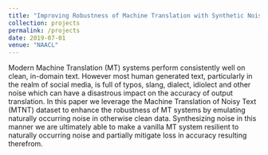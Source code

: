 ```yaml
---
title: "Improving Robustness of Machine Translation with Synthetic Noise"
collection: projects
permalink: /projects
date: 2019-07-01
venue: "NAACL"
---
```

Modern Machine Translation (MT) systems perform consistently well on clean, in-domain text. 
However most human generated text, particularly in the realm of social media, is full of typos, 
slang, dialect, idiolect and other noise which can have a disastrous impact on the accuracy of output translation. 
In this paper we leverage the Machine Translation of Noisy Text (MTNT) dataset to enhance the robustness of MT systems
by emulating naturally occurring noise in otherwise clean data. Synthesizing noise in this manner we are ultimately 
able to make a vanilla MT system resilient to naturally occurring noise and partially mitigate loss in accuracy resulting therefrom.

